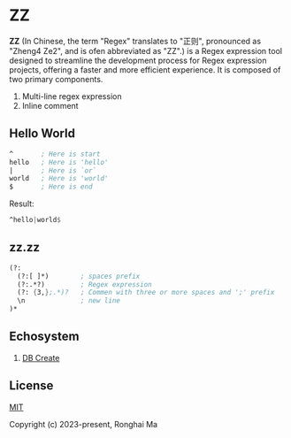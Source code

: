 # ZZ

**ZZ** (In Chinese, the term "Regex" translates to "正则", pronounced as "Zheng4 Ze2", and is ofen abbreviated as "ZZ".)  is a Regex expression tool designed to streamline the development process for Regex expression projects, offering a faster and more efficient experience. It is composed of two primary components.

1. Multi-line regex expression
2. Inline comment

## Hello World

```asm
^       ; Here is start
hello   ; Here is 'hello'
|       ; Here is `or`
world   ; Here is 'world'
$       ; Here is end
```

Result:

```asm
^hello|world$
```

## zz.zz

```asm
(?:
  (?:[ ]*)        ; spaces prefix
  (?:.*?)         ; Regex expression
  (?: {3,};.*)?   ; Commen with three or more spaces and ';' prefix
  \n              ; new line
)*
```

## Echosystem

1. [DB Create](https://github.com/maronghai/dbcreate)

## License

[MIT](https://opensource.org/licenses/MIT)

Copyright (c) 2023-present, Ronghai Ma
